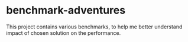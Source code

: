 # benchmark-adventures

This project contains various benchmarks, to help me better understand impact of chosen solution on the performance.